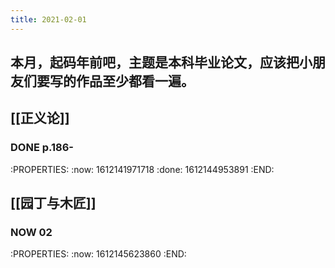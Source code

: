 ```yaml
---
title: 2021-02-01
---
```


## 本月，起码年前吧，主题是本科毕业论文，应该把小朋友们要写的作品至少都看一遍。
## [[正义论]]
### DONE p.186-
:PROPERTIES:
:now: 1612141971718
:done: 1612144953891
:END:
## [[园丁与木匠]]
### NOW 02
:PROPERTIES:
:now: 1612145623860
:END:
###
